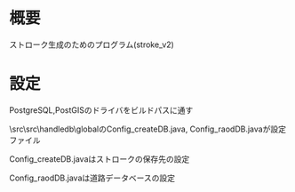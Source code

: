 # 概要
ストローク生成のためのプログラム(stroke_v2)

# 設定
PostgreSQL,PostGISのドライバをビルドパスに通す

 \src\src\handledb\globalのConfig_createDB.java, Config_raodDB.javaが設定ファイル

Config_createDB.javaはストロークの保存先の設定

Config_raodDB.javaは道路データベースの設定

